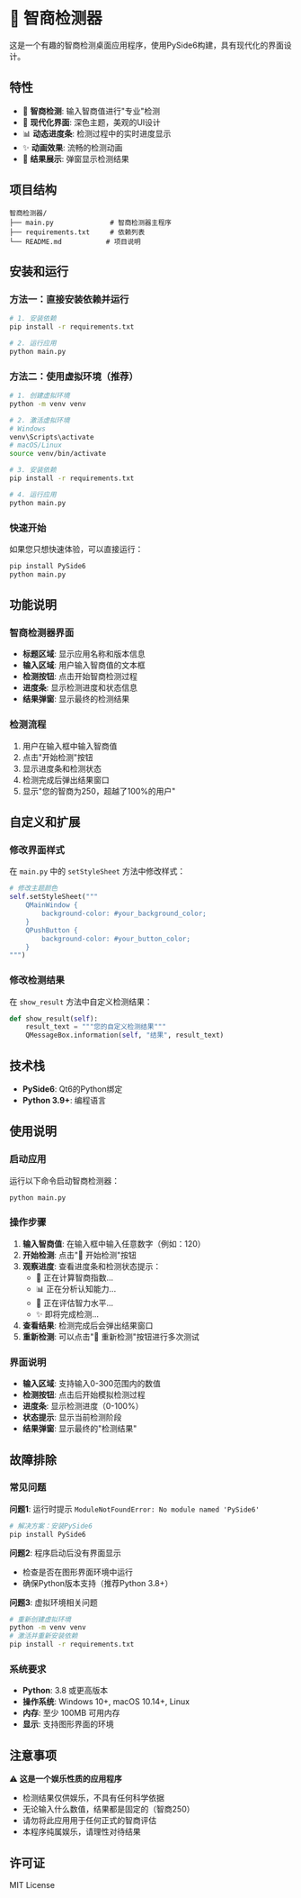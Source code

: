 # 🧠 智商检测器

这是一个有趣的智商检测桌面应用程序，使用PySide6构建，具有现代化的界面设计。

## 特性

- 🧠 **智商检测**: 输入智商值进行"专业"检测
- 🎯 **现代化界面**: 深色主题，美观的UI设计
- 📊 **动态进度条**: 检测过程中的实时进度显示
- ✨ **动画效果**: 流畅的检测动画
- 🎉 **结果展示**: 弹窗显示检测结果

## 项目结构

```
智商检测器/
├── main.py              # 智商检测器主程序
├── requirements.txt     # 依赖列表
└── README.md           # 项目说明
```

## 安装和运行

### 方法一：直接安装依赖并运行

```bash
# 1. 安装依赖
pip install -r requirements.txt

# 2. 运行应用
python main.py
```

### 方法二：使用虚拟环境（推荐）

```bash
# 1. 创建虚拟环境
python -m venv venv

# 2. 激活虚拟环境
# Windows
venv\Scripts\activate
# macOS/Linux
source venv/bin/activate

# 3. 安装依赖
pip install -r requirements.txt

# 4. 运行应用
python main.py
```

### 快速开始

如果您只想快速体验，可以直接运行：

```bash
pip install PySide6
python main.py
```

## 功能说明

### 智商检测器界面
- **标题区域**: 显示应用名称和版本信息
- **输入区域**: 用户输入智商值的文本框
- **检测按钮**: 点击开始智商检测过程
- **进度条**: 显示检测进度和状态信息
- **结果弹窗**: 显示最终的检测结果

### 检测流程
1. 用户在输入框中输入智商值
2. 点击"开始检测"按钮
3. 显示进度条和检测状态
4. 检测完成后弹出结果窗口
5. 显示"您的智商为250，超越了100%的用户"

## 自定义和扩展

### 修改界面样式
在 `main.py` 中的 `setStyleSheet` 方法中修改样式：

```python
# 修改主题颜色
self.setStyleSheet("""
    QMainWindow {
        background-color: #your_background_color;
    }
    QPushButton {
        background-color: #your_button_color;
    }
""")
```

### 修改检测结果
在 `show_result` 方法中自定义检测结果：

```python
def show_result(self):
    result_text = """您的自定义检测结果"""
    QMessageBox.information(self, "结果", result_text)
```

## 技术栈

- **PySide6**: Qt6的Python绑定
- **Python 3.9+**: 编程语言

## 使用说明

### 启动应用
运行以下命令启动智商检测器：
```bash
python main.py
```

### 操作步骤
1. **输入智商值**: 在输入框中输入任意数字（例如：120）
2. **开始检测**: 点击"🚀 开始检测"按钮
3. **观察进度**: 查看进度条和检测状态提示：
   - 🧮 正在计算智商指数...
   - 📊 正在分析认知能力...
   - 🎯 正在评估智力水平...
   - ✨ 即将完成检测...
4. **查看结果**: 检测完成后会弹出结果窗口
5. **重新检测**: 可以点击"🚀 重新检测"按钮进行多次测试

### 界面说明
- **输入区域**: 支持输入0-300范围内的数值
- **检测按钮**: 点击后开始模拟检测过程
- **进度条**: 显示检测进度（0-100%）
- **状态提示**: 显示当前检测阶段
- **结果弹窗**: 显示最终的"检测结果"

## 故障排除

### 常见问题

**问题1**: 运行时提示 `ModuleNotFoundError: No module named 'PySide6'`
```bash
# 解决方案：安装PySide6
pip install PySide6
```

**问题2**: 程序启动后没有界面显示
- 检查是否在图形界面环境中运行
- 确保Python版本支持（推荐Python 3.8+）

**问题3**: 虚拟环境相关问题
```bash
# 重新创建虚拟环境
python -m venv venv
# 激活并重新安装依赖
pip install -r requirements.txt
```

### 系统要求
- **Python**: 3.8 或更高版本
- **操作系统**: Windows 10+, macOS 10.14+, Linux
- **内存**: 至少 100MB 可用内存
- **显示**: 支持图形界面的环境

## 注意事项

⚠️ **这是一个娱乐性质的应用程序**
- 检测结果仅供娱乐，不具有任何科学依据
- 无论输入什么数值，结果都是固定的（智商250）
- 请勿将此应用用于任何正式的智商评估
- 本程序纯属娱乐，请理性对待结果

## 许可证

MIT License
